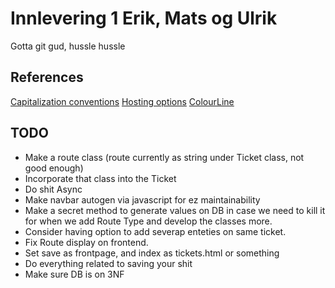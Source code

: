 # Innlevering 1 Erik, Mats og Ulrik
Gotta git gud, hussle hussle


## References
[Capitalization conventions](https://docs.microsoft.com/en-us/dotnet/standard/design-guidelines/capitalization-conventions)
[Hosting options](https://docs.microsoft.com/en-us/aspnet/core/host-and-deploy/?view=aspnetcore-5.0)
[ColourLine](https://www.colorline.no/)

## TODO
- Make a route class (route currently as string under Ticket class, not good enough)
- Incorporate that class into the Ticket
- Do shit Async
- Make navbar autogen via javascript for ez maintainability
- Make a secret method to generate values on DB in case we need to kill it for when we add Route Type and develop the classes more.
- Consider having option to add severap enteties on same ticket.
- Fix Route display on frontend.
- Set save as frontpage, and index as tickets.html or something
- Do everything related to saving your shit
- Make sure DB is on 3NF